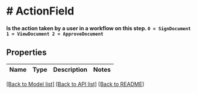# # ActionField

#### Is the action taken by a user in a workflow on this step.  `0 = SignDocument 1 = ViewDocument 2 = ApproveDocument`

## Properties

Name | Type | Description | Notes
------------ | ------------- | ------------- | -------------

[[Back to Model list]](../../README.md#models) [[Back to API list]](../../README.md#endpoints) [[Back to README]](../../README.md)
